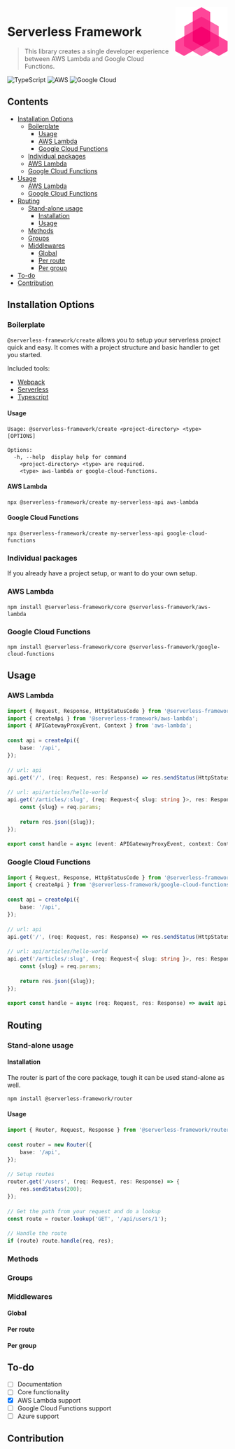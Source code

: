 <img src="logo.png" align="right" />

# Serverless Framework

> This library creates a single developer experience between AWS Lambda and Google Cloud Functions.

![TypeScript](https://img.shields.io/badge/typescript-%23007ACC.svg?style=for-the-badge&logo=typescript&logoColor=white)
![AWS](https://img.shields.io/badge/AWS-%23FF9900.svg?style=for-the-badge&logo=amazon-aws&logoColor=white)
![Google Cloud](https://img.shields.io/badge/GoogleCloud-%234285F4.svg?style=for-the-badge&logo=google-cloud&logoColor=white)

## Contents

* [Installation Options](#installation-options)
    * [Boilerplate](#boilerplate)
        * [Usage](#boilerplate-usage)
        * [AWS Lambda](#boilerplate-aws-lambda)
        * [Google Cloud Functions](#boilerplate-google-cloud-functions)
    * [Individual packages](#individual-packages)
    * [AWS Lambda](#individual-packages-aws-lambda)
    * [Google Cloud Functions](#individual-packages-google-cloud-functions)
* [Usage](#usage)
    * [AWS Lambda](#usage-aws-lambda)
    * [Google Cloud Functions](#usage-google-cloud-functions)
* [Routing](#routing)
    * [Stand-alone usage](#stand-alone-usage)
        * [Installation](#installation)
        * [Usage](#routing-usage)
    * [Methods](#methods)
    * [Groups](#groups)
    * [Middlewares](#middlewares)
        * [Global](#global)
        * [Per route](#per-route)
        * [Per group](#per-group)
* [To-do](#to-do)
* [Contribution](#contribution)

## Installation Options

### Boilerplate

`@serverless-framework/create` allows you to setup your serverless project quick and easy.
It comes with a project structure and basic handler to get you started.

Included tools:

- [Webpack](https://webpack.js.org/)
- [Serverless](https://www.serverless.com/framework/docs)
- [Typescript](https://www.typescriptlang.org/)
  <a name="boilerplate-usage"></a>

#### Usage

```shell
Usage: @serverless-framework/create <project-directory> <type> [OPTIONS]

Options:
  -h, --help  display help for command
    <project-directory> <type> are required.
    <type> aws-lambda or google-cloud-functions.
```

<a name="boilerplate-aws-lambda"></a>

#### AWS Lambda

```shell
npx @serverless-framework/create my-serverless-api aws-lambda
```

<a name="boilerplate-google-cloud-functions"></a>

#### Google Cloud Functions

```shell
npx @serverless-framework/create my-serverless-api google-cloud-functions
```

### Individual packages

If you already have a project setup, or want to do your own setup.
<a name="individual-packages-aws-lambda"></a>

### AWS Lambda

```shell
npm install @serverless-framework/core @serverless-framework/aws-lambda
```

<a name="individual-packages-google-cloud-functions"></a>

### Google Cloud Functions

```shell
npm install @serverless-framework/core @serverless-framework/google-cloud-functions
```

## Usage

<a name="usage-aws-lambda"></a>

### AWS Lambda

```typescript
import { Request, Response, HttpStatusCode } from '@serverless-framework/core';
import { createApi } from '@serverless-framework/aws-lambda';
import { APIGatewayProxyEvent, Context } from 'aws-lambda';

const api = createApi({
    base: '/api',
});

// url: api
api.get('/', (req: Request, res: Response) => res.sendStatus(HttpStatusCode.OK));

// url: api/articles/hello-world
api.get('/articles/:slug', (req: Request<{ slug: string }>, res: Response) => {
    const {slug} = req.params;

    return res.json({slug});
});

export const handle = async (event: APIGatewayProxyEvent, context: Context) => await api.run(event, context);
```

<a name="usage-google-cloud-functions"></a>

### Google Cloud Functions

```typescript
import { Request, Response, HttpStatusCode } from '@serverless-framework/core';
import { createApi } from '@serverless-framework/google-cloud-functions';

const api = createApi({
    base: '/api',
});

// url: api
api.get('/', (req: Request, res: Response) => res.sendStatus(HttpStatusCode.OK));

// url: api/articles/hello-world
api.get('/articles/:slug', (req: Request<{ slug: string }>, res: Response) => {
    const {slug} = req.params;

    return res.json({slug});
});

export const handle = async (req: Request, res: Response) => await api.run(res, req);
```

## Routing

### Stand-alone usage

#### Installation

The router is part of the core package, tough it can be used stand-alone as well.

```shell
npm install @serverless-framework/router
```

<a name="routing-usage"></a>

#### Usage

```typescript
import { Router, Request, Response } from '@serverless-framework/router';

const router = new Router({
    base: '/api',
});

// Setup routes
router.get('/users', (req: Request, res: Response) => {
    res.sendStatus(200);
});

// Get the path from your request and do a lookup
const route = router.lookup('GET', '/api/users/1');

// Handle the route
if (route) route.handle(req, res);
```

### Methods

### Groups

### Middlewares

#### Global

#### Per route

#### Per group

## To-do

- [ ] Documentation
- [ ] Core functionality
- [x] AWS Lambda support
- [ ] Google Cloud Functions support
- [ ] Azure support

## Contribution